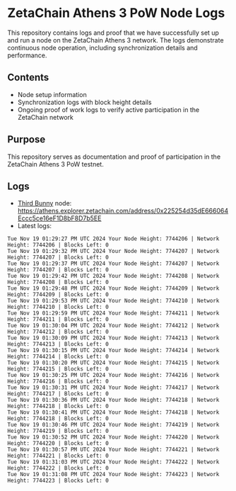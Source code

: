 # ZetaChain Athens 3 PoW Node Logs
This repository contains logs and proof that we have successfully set up and run a node on the ZetaChain Athens 3 network. The logs demonstrate continuous node operation, including synchronization details and performance.

## Contents
- Node setup information
- Synchronization logs with block height details
- Ongoing proof of work logs to verify active participation in the ZetaChain network

## Purpose
This repository serves as documentation and proof of participation in the ZetaChain Athens 3 PoW testnet.

## Logs

- [Third Bunny](https://thirdbunny.xyz/) node: https://athens.explorer.zetachain.com/address/0x225254d35dE666064Eccc5ce16eF1D8bF8D7b5EE
- Latest logs:
```
Tue Nov 19 01:29:27 PM UTC 2024 Your Node Height: 7744206 | Network Height: 7744206 | Blocks Left: 0
Tue Nov 19 01:29:32 PM UTC 2024 Your Node Height: 7744207 | Network Height: 7744207 | Blocks Left: 0
Tue Nov 19 01:29:37 PM UTC 2024 Your Node Height: 7744207 | Network Height: 7744207 | Blocks Left: 0
Tue Nov 19 01:29:42 PM UTC 2024 Your Node Height: 7744208 | Network Height: 7744208 | Blocks Left: 0
Tue Nov 19 01:29:48 PM UTC 2024 Your Node Height: 7744209 | Network Height: 7744209 | Blocks Left: 0
Tue Nov 19 01:29:53 PM UTC 2024 Your Node Height: 7744210 | Network Height: 7744210 | Blocks Left: 0
Tue Nov 19 01:29:59 PM UTC 2024 Your Node Height: 7744211 | Network Height: 7744211 | Blocks Left: 0
Tue Nov 19 01:30:04 PM UTC 2024 Your Node Height: 7744212 | Network Height: 7744212 | Blocks Left: 0
Tue Nov 19 01:30:09 PM UTC 2024 Your Node Height: 7744213 | Network Height: 7744213 | Blocks Left: 0
Tue Nov 19 01:30:15 PM UTC 2024 Your Node Height: 7744214 | Network Height: 7744214 | Blocks Left: 0
Tue Nov 19 01:30:20 PM UTC 2024 Your Node Height: 7744215 | Network Height: 7744215 | Blocks Left: 0
Tue Nov 19 01:30:25 PM UTC 2024 Your Node Height: 7744216 | Network Height: 7744216 | Blocks Left: 0
Tue Nov 19 01:30:31 PM UTC 2024 Your Node Height: 7744217 | Network Height: 7744217 | Blocks Left: 0
Tue Nov 19 01:30:36 PM UTC 2024 Your Node Height: 7744218 | Network Height: 7744218 | Blocks Left: 0
Tue Nov 19 01:30:41 PM UTC 2024 Your Node Height: 7744218 | Network Height: 7744218 | Blocks Left: 0
Tue Nov 19 01:30:46 PM UTC 2024 Your Node Height: 7744219 | Network Height: 7744219 | Blocks Left: 0
Tue Nov 19 01:30:52 PM UTC 2024 Your Node Height: 7744220 | Network Height: 7744220 | Blocks Left: 0
Tue Nov 19 01:30:57 PM UTC 2024 Your Node Height: 7744221 | Network Height: 7744221 | Blocks Left: 0
Tue Nov 19 01:31:03 PM UTC 2024 Your Node Height: 7744222 | Network Height: 7744222 | Blocks Left: 0
Tue Nov 19 01:31:08 PM UTC 2024 Your Node Height: 7744223 | Network Height: 7744223 | Blocks Left: 0
```
